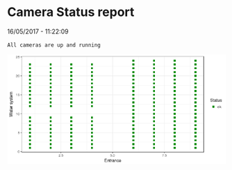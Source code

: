 Camera Status report
================
16/05/2017 - 11:22:09

    All cameras are up and running

![](camreport_files/figure-markdown_github/unnamed-chunk-2-1.png)
